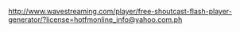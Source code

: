 http://www.wavestreaming.com/player/free-shoutcast-flash-player-generator/?license=hotfmonline_info@yahoo.com.ph